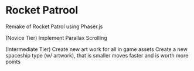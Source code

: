 # Rocket Patrool
 Remake of Rocket Patrol using Phaser.js

(Novice Tier)
Implement Parallax Scrolling


(Intermediate Tier)
Create new art work for all in game assets 
Create a new spaceship type (w/ artwork), that is smaller moves faster and is worth more points